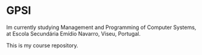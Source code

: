 # GPSI
Im currently studying Management and Programming of Computer Systems, at Escola Secundária Emídio Navarro, Viseu, Portugal.

This is my course repository.
